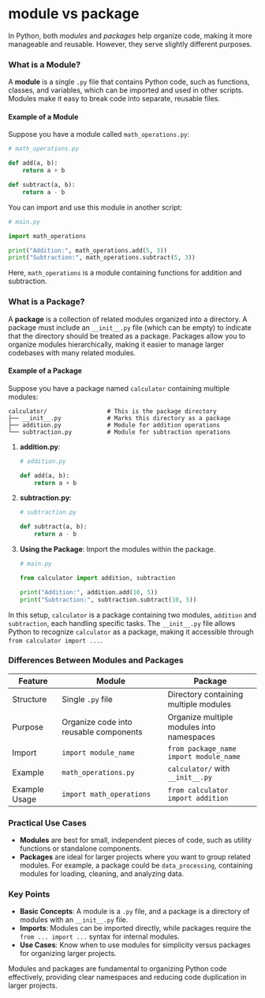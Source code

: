 # module vs package
In Python, both *modules* and *packages* help organize code, making it more manageable and reusable. However, they serve slightly different purposes.

### What is a Module?

A **module** is a single `.py` file that contains Python code, such as functions, classes, and variables, which can be imported and used in other scripts. Modules make it easy to break code into separate, reusable files.

#### Example of a Module

Suppose you have a module called `math_operations.py`:

```python
# math_operations.py

def add(a, b):
    return a + b

def subtract(a, b):
    return a - b
```

You can import and use this module in another script:

```python
# main.py

import math_operations

print("Addition:", math_operations.add(5, 3))
print("Subtraction:", math_operations.subtract(5, 3))
```

Here, `math_operations` is a module containing functions for addition and subtraction.

### What is a Package?

A **package** is a collection of related modules organized into a directory. A package must include an `__init__.py` file (which can be empty) to indicate that the directory should be treated as a package. Packages allow you to organize modules hierarchically, making it easier to manage larger codebases with many related modules.

#### Example of a Package

Suppose you have a package named `calculator` containing multiple modules:

```
calculator/                 # This is the package directory
├── __init__.py             # Marks this directory as a package
├── addition.py             # Module for addition operations
└── subtraction.py          # Module for subtraction operations
```

1. **addition.py**:
   ```python
   # addition.py

   def add(a, b):
       return a + b
   ```

2. **subtraction.py**:
   ```python
   # subtraction.py

   def subtract(a, b):
       return a - b
   ```

3. **Using the Package**: Import the modules within the package.

   ```python
   # main.py

   from calculator import addition, subtraction

   print("Addition:", addition.add(10, 5))
   print("Subtraction:", subtraction.subtract(10, 5))
   ```

In this setup, `calculator` is a package containing two modules, `addition` and `subtraction`, each handling specific tasks. The `__init__.py` file allows Python to recognize `calculator` as a package, making it accessible through `from calculator import ...`.

### Differences Between Modules and Packages

| Feature        | Module                                    | Package                                   |
|----------------|------------------------------------------|-------------------------------------------|
| Structure      | Single `.py` file                        | Directory containing multiple modules     |
| Purpose        | Organize code into reusable components   | Organize multiple modules into namespaces |
| Import         | `import module_name`                     | `from package_name import module_name`    |
| Example        | `math_operations.py`                     | `calculator/` with `__init__.py`          |
| Example Usage  | `import math_operations`                 | `from calculator import addition`         |

### Practical Use Cases

- **Modules** are best for small, independent pieces of code, such as utility functions or standalone components.
- **Packages** are ideal for larger projects where you want to group related modules. For example, a package could be `data_processing`, containing modules for loading, cleaning, and analyzing data.

### Key Points 

- **Basic Concepts**: A module is a `.py` file, and a package is a directory of modules with an `__init__.py` file.
- **Imports**: Modules can be imported directly, while packages require the `from ... import ...` syntax for internal modules.
- **Use Cases**: Know when to use modules for simplicity versus packages for organizing larger projects.

Modules and packages are fundamental to organizing Python code effectively, providing clear namespaces and reducing code duplication in larger projects.